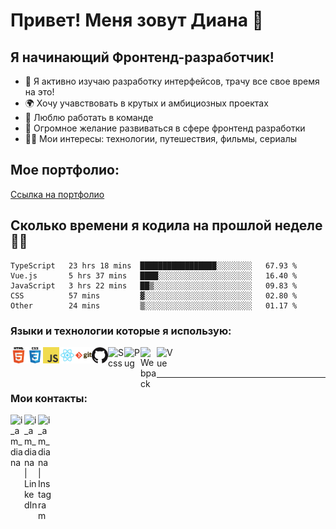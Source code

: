 # Привет! Меня зовут Диана 👋
## Я начинающий Фронтенд-разработчик!

- 🧠 Я активно изучаю разработку интерфейсов, трачу все свое время на это!
- 🌍 Хочу учавствовать в крутых и амбициозных проектах
- 👩 Люблю работать в команде
- 💪 Oгромное желание развиваться в сфере фронтенд разработки
- 👨‍💻 Мои интересы: технологии, путешествия, фильмы, сериалы

## Мое портфолио:
 [Ссылка на портфолио](https://dianazaharova.github.io/portfolio/)

## Сколько времени я кодила на прошлой неделе 👩‍💻
<!--START_SECTION:waka-->
```text
TypeScript   23 hrs 18 mins  █████████████████░░░░░░░░   67.93 % 
Vue.js       5 hrs 37 mins   ████░░░░░░░░░░░░░░░░░░░░░   16.40 % 
JavaScript   3 hrs 22 mins   ██▒░░░░░░░░░░░░░░░░░░░░░░   09.83 % 
CSS          57 mins         ▓░░░░░░░░░░░░░░░░░░░░░░░░   02.80 % 
Other        24 mins         ▒░░░░░░░░░░░░░░░░░░░░░░░░   01.17 % 
```
<!--END_SECTION:waka-->
### Языки и технологии которые я использую:

<img align="left" alt="HTML5" width="26px" src="https://raw.githubusercontent.com/github/explore/80688e429a7d4ef2fca1e82350fe8e3517d3494d/topics/html/html.png" />
<img align="left" alt="CSS3" width="26px" src="https://raw.githubusercontent.com/github/explore/80688e429a7d4ef2fca1e82350fe8e3517d3494d/topics/css/css.png" />
<img align="left" alt="JavaScript" width="26px" src="https://raw.githubusercontent.com/github/explore/80688e429a7d4ef2fca1e82350fe8e3517d3494d/topics/javascript/javascript.png" />
<img align="left" alt="React" width="26px" src="https://raw.githubusercontent.com/github/explore/80688e429a7d4ef2fca1e82350fe8e3517d3494d/topics/react/react.png" />
<img align="left" alt="Git" width="26px" src="https://raw.githubusercontent.com/github/explore/80688e429a7d4ef2fca1e82350fe8e3517d3494d/topics/git/git.png" />
<img align="left" alt="GitHub" width="26px" src="https://raw.githubusercontent.com/github/explore/78df643247d429f6cc873026c0622819ad797942/topics/github/github.png" />
<img align="left" alt="Scss" width="26px" src="https://upload.wikimedia.org/wikipedia/commons/thumb/9/96/Sass_Logo_Color.svg/1200px-Sass_Logo_Color.svg.png" />
<img align="left" alt="Pug" width="26px" src="https://cdn.worldvectorlogo.com/logos/pug.svg" />
<img align="left" alt="Webpack" width="26px" src="https://raw.githubusercontent.com/webpack/media/master/logo/icon-square-big.png" />
<img align="left" alt="Vue" width="26px" src="https://upload.wikimedia.org/wikipedia/commons/thumb/9/95/Vue.js_Logo_2.svg/2367px-Vue.js_Logo_2.svg.png" />
<br />
<br />

---

### Мои контакты:

[<img align="left" alt="i_am_diana" width="22px" src="https://image.flaticon.com/icons/png/512/25/25231.png" />][profile]
[<img align="left" alt="i_am_diana | LinkedIn" width="22px" src="https://cdn.jsdelivr.net/npm/simple-icons@v3/icons/linkedin.svg" />][linkedin]
[<img align="left" alt="i_am_diana | Instagram" width="22px" src="https://cdn1.iconfinder.com/data/icons/andriod-app-logo/32/icon_telegram-512.png" />][telegram]

<br />






[profile]: https://github.com/DianaZaharova
[linkedin]: https://www.linkedin.com/in/diana-zaharova-a78853200/
[telegram]: https://t.me/DianaZaharova

